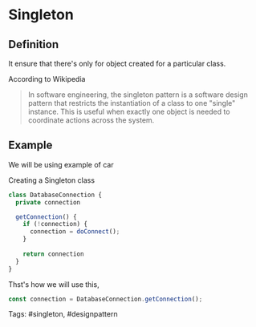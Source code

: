 # Singleton

## Definition

It ensure that there's only for object created for a particular class.

According to Wikipedia

> In software engineering, the singleton pattern is a software design pattern that restricts the instantiation of a class to one "single" instance. This is useful when exactly one object is needed to coordinate actions across the system.

## Example

We will be using example of car  

Creating a Singleton class 

```js
class DatabaseConnection {
  private connection

  getConnection() {
    if (!connection) {
	  connection = doConnect();
	}
	
	return connection
  }
}

```

Thst's how we will use this,  

```js
const connection = DatabaseConnection.getConnection();
```

Tags: #singleton, #designpattern